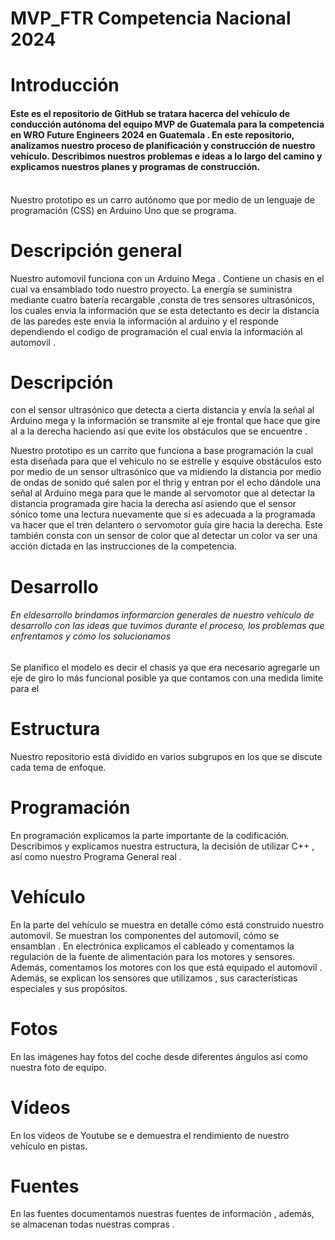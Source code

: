 # MVP_FTR Competencia Nacional 2024
<h1>Introducción</h1>
<h4>Este es el repositorio de GitHub  se tratara hacerca del vehículo de conducción autónoma del <b>equipo MVP </b>de  Guatemala para la competencia en  WRO Future Engineers 2024 en Guatemala . En este repositorio, analizamos nuestro proceso de planificación y construcción de nuestro vehículo. Describimos nuestros problemas e ideas a lo largo del camino y explicamos nuestros planes y programas de construcción.
</h4>
<br>
Nuestro prototipo es un carro autónomo que por medio de un lenguaje de programación (CSS) en Arduino Uno  que se programa.
<h1>Descripción general</h1>
Nuestro automovil  funciona con un Arduino Mega . Contiene un chasis  en el cual va ensamblado todo nuestro proyecto. La energía se suministra mediante cuatro batería recargable ,consta de tres sensores ultrasónicos, los cuales envia la información  que se esta  detectanto  es decir la distancia de las paredes este envia la información al  arduino y el responde  dependiendo el codigo de programación el  cual envia la información al automovil . 
<h1>Descripción</h1>
con el sensor ultrasónico que detecta a cierta distancia y envía la señal al Arduino mega  y la información se transmite al eje frontal que hace que gire al a  la derecha haciendo así que evite los obstáculos que se encuentre .

Nuestro prototipo es un carrito que funciona a base programación la cual esta diseñada para que el vehículo no se estrelle y esquive obstáculos esto por medio de un sensor ultrasónico que va midiendo la distancia por medio de ondas de sonido qué salen por el thrig y entran por el echo dándole una señal al Arduino mega para que le mande al servomotor que al detectar la distancia programada gire hacia la derecha así asiendo que el sensor sónico tome una lectura nuevamente que si es adecuada a la programada va hacer que el tren delantero o servomotor guía gire hacia la derecha. Este también consta con un sensor de color que al detectar un color va ser una acción dictada en las instrucciones de la competencia.     
<h1>Desarrollo</h1>
<h6>En eldesarrollo brindamos informarcion generales de nuestro  vehículo de desarrollo con las ideas que tuvimos durante el proceso, los problemas que enfrentamos y cómo los solucionamos</h6>

Se planifico el modelo  es decir el chasis ya que era necesario agregarle un eje de giro  lo más funcional posible ya que contamos con una medida limite para el 
<br>
<h1>Estructura</h1>
Nuestro repositorio está dividido en varios subgrupos en los que se discute cada tema de enfoque.

<h1>Programación</h1>
En programación explicamos la parte importante de la codificación. Describimos y explicamos nuestra estructura, la decisión de utilizar C++ , así como nuestro Programa General real .

<h1>Vehículo </h1>
En la parte del vehículo se muestra en detalle cómo está construido nuestro automovil. Se muestran los componentes del automovil, cómo se ensamblan . En electrónica explicamos el cableado y comentamos la regulación de la fuente de alimentación para los motores y sensores. Además, comentamos los motores con los que está equipado el automovil . Además, se explican los sensores que utilizamos , sus características especiales y sus propósitos.

<h1>Fotos</h1>
En las imágenes hay fotos del coche desde diferentes ángulos así como nuestra foto de equipo.

<h1>Vídeos </h1>
En los videos de Youtube se e demuestra el rendimiento de nuestro vehículo en pistas.

<h1>Fuentes</h1>
En las fuentes documentamos nuestras fuentes de información , además, se almacenan todas nuestras compras .

